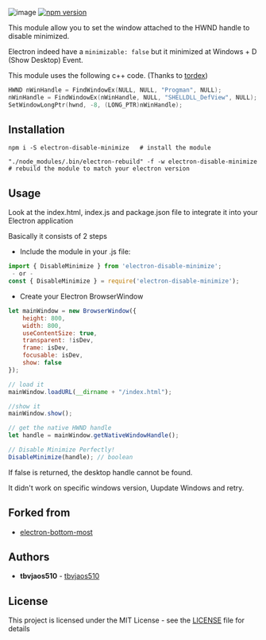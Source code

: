 ![image](https://badgen.net/badge/platform/Windows%20only?list=1)
[![npm version](https://badge.fury.io/js/electron-disable-minimize.svg)](https://badge.fury.io/js/electron-disable-minimize)

This module allow you to set the window attached to the HWND handle to disable minimized.

Electron indeed have a ```minimizable: false``` but it minimized at Windows + D (Show Desktop) Event.

This module uses the following c++ code. (Thanks to [tordex](https://stackoverflow.com/questions/35045060/how-to-keep-window-visible-at-all-times-but-not-force-it-to-be-on-top))

```cpp
HWND nWinHandle = FindWindowEx(NULL, NULL, "Progman", NULL);
nWinHandle = FindWindowEx(nWinHandle, NULL, "SHELLDLL_DefView", NULL);
SetWindowLongPtr(hwnd, -8, (LONG_PTR)nWinHandle);
```

## Installation

```shell
npm i -S electron-disable-minimize   # install the module

"./node_modules/.bin/electron-rebuild" -f -w electron-disable-minimize   # rebuild the module to match your electron version
```

## Usage
Look at the index.html, index.js and package.json file to integrate it into your Electron application

Basically it consists of 2 steps

* Include the module in your .js file:
```js
import { DisableMinimize } from 'electron-disable-minimize';
 - or -
const { DisableMinimize } = require('electron-disable-minimize');
```
* Create your Electron BrowserWindow
```js
let mainWindow = new BrowserWindow({
    height: 800,
    width: 800,
    useContentSize: true,
    transparent: !isDev,
    frame: isDev,
    focusable: isDev,
    show: false
});

// load it
mainWindow.loadURL(__dirname + "/index.html");

//show it
mainWindow.show();

// get the native HWND handle
let handle = mainWindow.getNativeWindowHandle();

// Disable Minimize Perfectly!
DisableMinimize(handle); // boolean

```
If false is returned, the desktop handle cannot be found.

It didn't work on specific windows version, Uupdate Windows and retry.

## Forked from

* [electron-bottom-most](https://github.com/Armaldio/electron-bottom-most)

## Authors

* **tbvjaos510** - [tbvjaos510](https://github.com/tbvjaos510/)

## License

This project is licensed under the MIT License - see the [LICENSE](LICENSE) file for details

